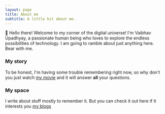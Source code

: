 ```yaml
---
layout: page
title: About me
subtitle: A little bit about me.
---
```


👋 Hello there! Welcome to my corner of the digital universe! I'm Vaibhav Upadhyay, a passionate human being who loves to explore the endless possibilities of technology. I am going to ramble about just anything here. Bear with me.




### My story

To be honest, I'm having some trouble remembering right now, so why don't you just watch [my movie](https://en.wikipedia.org/wiki/The_Dark_Knight) and it will answer **all** your questions.


### My space

I write about stuff mostly to remember it. But you can check it out here if it interests you [my blogs](https://imvaibhav28.github.io/additional_pages/blog.html)
